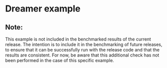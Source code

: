 # Dreamer example

## Note:
This example is not included in the benchmarked results of the current release. The intention is to include it in the
benchmarking of future releases, to ensure that it can be successfully run with the release code and that the
results are consistent. For now, be aware that this additional check has not been performed in the case of this 
specific example.
